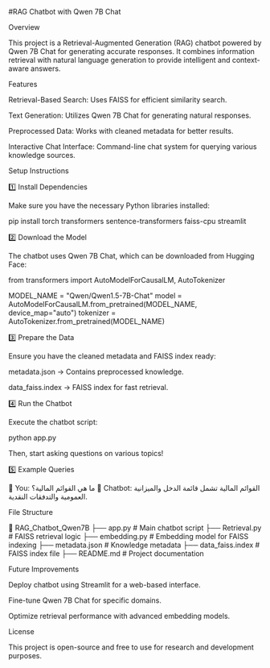 #RAG Chatbot with Qwen 7B Chat

Overview

This project is a Retrieval-Augmented Generation (RAG) chatbot powered by Qwen 7B Chat for generating accurate responses. It combines information retrieval with natural language generation to provide intelligent and context-aware answers.

Features

Retrieval-Based Search: Uses FAISS for efficient similarity search.

Text Generation: Utilizes Qwen 7B Chat for generating natural responses.

Preprocessed Data: Works with cleaned metadata for better results.

Interactive Chat Interface: Command-line chat system for querying various knowledge sources.

Setup Instructions

1️⃣ Install Dependencies

Make sure you have the necessary Python libraries installed:

pip install torch transformers sentence-transformers faiss-cpu streamlit

2️⃣ Download the Model

The chatbot uses Qwen 7B Chat, which can be downloaded from Hugging Face:

from transformers import AutoModelForCausalLM, AutoTokenizer

MODEL_NAME = "Qwen/Qwen1.5-7B-Chat"
model = AutoModelForCausalLM.from_pretrained(MODEL_NAME, device_map="auto")
tokenizer = AutoTokenizer.from_pretrained(MODEL_NAME)

3️⃣ Prepare the Data

Ensure you have the cleaned metadata and FAISS index ready:

metadata.json → Contains preprocessed knowledge.

data_faiss.index → FAISS index for fast retrieval.

4️⃣ Run the Chatbot

Execute the chatbot script:

python app.py

Then, start asking questions on various topics!

5️⃣ Example Queries

👤 You: ما هي القوائم المالية؟
🤖 Chatbot: القوائم المالية تشمل قائمة الدخل والميزانية العمومية والتدفقات النقدية.

File Structure

📂 RAG_Chatbot_Qwen7B
 ├── app.py               # Main chatbot script
 ├── Retrieval.py         # FAISS retrieval logic
 ├── embedding.py         # Embedding model for FAISS indexing
 ├── metadata.json        # Knowledge metadata
 ├── data_faiss.index     # FAISS index file
 ├── README.md            # Project documentation

Future Improvements

Deploy chatbot using Streamlit for a web-based interface.

Fine-tune Qwen 7B Chat for specific domains.

Optimize retrieval performance with advanced embedding models.

License

This project is open-source and free to use for research and development purposes.
